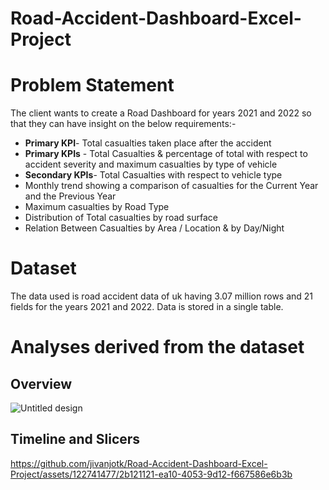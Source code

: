 # Road-Accident-Dashboard-Excel-Project
# Problem Statement 
The client wants to create a Road Dashboard for years 2021 and 2022 so that they can have insight on the below requirements:-
- **Primary KPI**- Total casualties taken place after the accident
- **Primary KPIs** - Total Casualties & percentage of total with respect to accident severity and maximum casualties by type of vehicle
- **Secondary KPIs**- Total Casualties with respect to vehicle type
- Monthly trend showing a comparison of casualties for the Current Year and the Previous Year
- Maximum casualties by Road Type
- Distribution of Total casualties by road surface
- Relation Between Casualties by Area / Location & by Day/Night
# Dataset 
The data used is road accident data of uk having 3.07 million rows and 21 fields for the years 2021 and 2022. Data is stored in a single table.
# Analyses derived from the dataset
## Overview 
![Untitled design](https://github.com/jivanjotk/Road-Accident-Dashboard-Excel-Project/assets/122741477/35fe8e66-586b-48da-98a0-831a95f375d4)
## Timeline and Slicers 



https://github.com/jivanjotk/Road-Accident-Dashboard-Excel-Project/assets/122741477/2b121121-ea10-4053-9d12-f667586e6b3b


